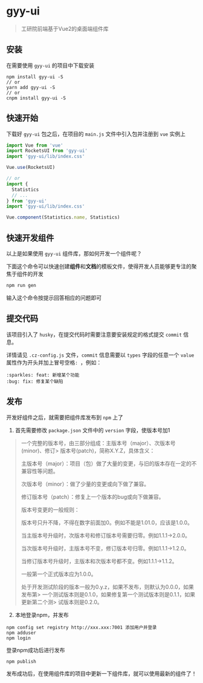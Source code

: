 
# gyy-ui
> 工研院前端基于Vue2的桌面端组件库

## 安装
在需要使用 `gyy-ui` 的项目中下载安装

```shell
npm install gyy-ui -S
// or
yarn add gyy-ui -S
// or
cnpm install gyy-ui -S
```

## 快速开始
下载好 `gyy-ui` 包之后，在项目的 `main.js` 文件中引入包并注册到 `vue` 实例上
```javascript
import Vue from 'vue'
import RocketsUI from 'gyy-ui'
import 'gyy-ui/lib/index.css'

Vue.use(RocketsUI)

// or
import {
  Statistics
  // ...
} from 'gyy-ui'
import 'gyy-ui/lib/index.css'

Vue.component(Statistics.name, Statistics)
```
## 快速开发组件
以上是如果使用 `gyy-ui` 组件库，那如何开发一个组件呢？


下面这个命令可以快速创建**组件**和**文档**的模板文件，使得开发人员能够更专注的聚焦于组件的开发
```javascript
npm run gen
```
输入这个命令按提示回答相应的问题即可
## 提交代码
该项目引入了 `husky`，在提交代码时需要注意要安装规定的格式提交 `commit` 信息。

详情请见 `.cz-config.js` 文件，`commit` 信息需要以 `types` 字段的任意一个 `value` 属性作为开头并加上冒号空格`: `，例如：
```
:sparkles: feat: 新增某个功能
:bug: fix: 修复某个缺陷
```
## 发布
开发好组件之后，就需要把组件库发布到 `npm` 上了

1. 首先需要修改 `package.json` 文件中的 `version` 字段，使版本号加1
> 一个完整的版本号，由三部分组成：主版本号（major）、次版本号(minor)、修订> 版本号(patch)，简称X.Y.Z，具体含义：
> 
> 主版本号（major）：项目（包）做了大量的变更，与旧的版本存在一定的不兼容性等问题。
> 
> 次版本号（minor）：做了少量的变更或向下做了兼容。
> 
> 修订版本号（patch）：修复上一个版本的bug或向下做兼容。
> 
> 版本号变更的一般规则：
> 
> 版本号只升不降，不得在数字前面加0。例如不能是1.01.0，应该是1.0.0。
> 
> 当主版本号升级时，次版本号和修订版本号需要归零。例如1.1.1->2.0.0。
> 
> 当次版本号升级时，主版本号不变，修订版本号归零。例如1.1.1->1.2.0。
> 
> 当修订版本号升级时，主版本和次版本号都不变。例如1.1.1->1.1.2。
> 
> 一般第一个正式版本应为1.0.0。
> 
> 处于开发测试阶段的版本一般为0.y.z，如果不发布，则默认为0.0.0，如果发布第> 一个测试版本则是0.1.0，如果修复第一个测试版本则是0.1.1，如果更新第二个测> 试版本则是0.2.0。

2. 本地登录npm，并发布
```
npm config set registry http://xxx.xxx:7001 添加用户并登录
npm adduser
npm login
```
登录npm成功后进行发布
```
npm publish
```
发布成功后，在使用组件库的项目中更新一下组件库，就可以使用最新的组件了！

